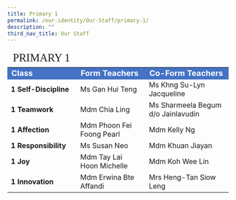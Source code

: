 ```yaml
---
title: Primary 1
permalink: /our-identity/Our-Staff/primary-1/
description: ""
third_nav_title: Our Staff
---
```

<table>
	<thead>
            <tr>
               <td style="font-family:impact; font-size:25px" colspan=3>PRIMARY 1</td>
            </tr>
         </thead>
<tbody>
  <tr style="background-color:rgb(68,114, 196); font-weight: bold; font-size:18px; color:white">
    <td width=140>Class</td>
    <td>Form Teachers</td>
    <td>Co-Form Teachers</td>
  </tr>
  <tr>
    <td style="font-weight: bold">1 Self-Discipline</td>
    <td>Ms Gan Hui Teng</td>
    <td>Ms Khng Su-Lyn Jacqueline</td>
  </tr>
  <tr>
    <td style="font-weight: bold">1 Teamwork</td>
    <td>Mdm Chia Ling</td>
    <td>Ms Sharmeela Begum d/o Jainlavudin</td>
  </tr>
  <tr>
    <td style="font-weight: bold">1 Affection</td>
    <td>Mdm Phoon Fei Foong Pearl</td>
    <td>Mdm Kelly Ng</td>
  </tr>
  <tr>
    <td style="font-weight: bold">1 Responsibility</td>
    <td>Ms Susan Neo</td>
    <td>Mdm Khuan Jiayan</td>
  </tr>
  <tr>
    <td style="font-weight: bold">1 Joy</td>
    <td>Mdm Tay Lai Hoon Michelle</td>
    <td>Mdm Koh Wee Lin</td>
  </tr>
  <tr>
    <td style="font-weight: bold">1 Innovation</td>
    <td>Mdm Erwina Bte Affandi</td>
    <td>Mrs Heng-Tan Siow Leng</td>
  </tr>
</tbody>
</table>